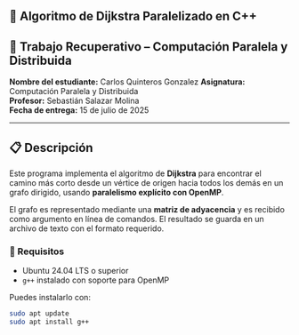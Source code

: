 ## 🧮 Algoritmo de Dijkstra Paralelizado en C++

## 📌 Trabajo Recuperativo – Computación Paralela y Distribuida

**Nombre del estudiante:** Carlos Quinteros Gonzalez
**Asignatura:** Computación Paralela y Distribuida  
**Profesor:** Sebastián Salazar Molina  
**Fecha de entrega:** 15 de julio de 2025

---

## 📋 Descripción

Este programa implementa el algoritmo de **Dijkstra** para encontrar el camino más corto desde un vértice de origen hacia todos los demás en un grafo dirigido, usando **paralelismo explícito con OpenMP**.

El grafo es representado mediante una **matriz de adyacencia** y es recibido como argumento en línea de comandos. El resultado se guarda en un archivo de texto con el formato requerido.

### 🔧 Requisitos

- Ubuntu 24.04 LTS o superior
- `g++` instalado con soporte para OpenMP

Puedes instalarlo con:

```bash
sudo apt update
sudo apt install g++
